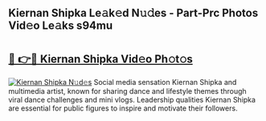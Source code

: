 ## Kiernan Shipka Le𝚊k𝚎d N𝚞𝚍es - Part-Prc Photos Vid𝚎o Le𝚊ks s94mu

# <h2><a href="http://fbg3e6f.evod.top/?m=Kiernan+Shipka">🔗 👉🔴 Kiernan Shipka Vid𝚎o Ph𝚘t𝚘s</a></h2>

[![Kiernan Shipka N𝚞d𝚎s](https://i.imgur.com/8V9OHl7.gif)](http://fbg3e6f.evod.top/?m=Kiernan+Shipka)
Social media sensation Kiernan Shipka and multimedia artist, known for sharing dance and lifestyle themes through viral dance challenges and mini vlogs. Leadership qualities Kiernan Shipka are essential for public figures to inspire and motivate their followers. 
